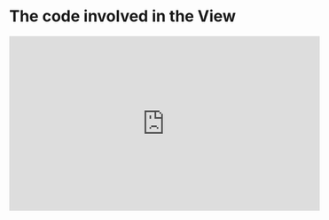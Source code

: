 ﻿# The code involved in the View 

<iframe width="560" height="315" src="https://www.youtube.com/embed/fUWjTZ5CRT8?list=PL1DEQjXG2xnKm36EZepT3dIiM5E8s5W0f" frameborder="0" allowfullscreen></iframe>
